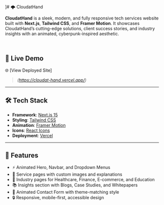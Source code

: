 ]# 🌩️ CloudatHand

**CloudatHand** is a sleek, modern, and fully responsive tech services website built with **Next.js**, **Tailwind CSS**, and **Framer Motion**. It showcases CloudatHand’s cutting-edge solutions, client success stories, and industry insights with an animated, cyberpunk-inspired aesthetic.

<br/>

## 🚀 Live Demo

🌐 [View Deployed Site]

> _(https://cloudat-hand.vercel.app/)_

---

## 🛠️ Tech Stack

- **Framework**: [Next.js 15](https://nextjs.org/)
- **Styling**: [Tailwind CSS](https://tailwindcss.com/)
- **Animation**: [Framer Motion](https://www.framer.com/motion/)
- **Icons**: [React Icons](https://react-icons.github.io/react-icons/)
- **Deployment**: [Vercel](https://vercel.com/)

---

## 📂 Features

- ⚡ Animated Hero, Navbar, and Dropdown Menus
- 💼 Service pages with custom images and explanations
- 🏢 Industry pages for Healthcare, Finance, E-commerce, and Education
- 📚 Insights section with Blogs, Case Studies, and Whitepapers
- 📩 Animated Contact Form with theme-matching style
- 🔒 Responsive, mobile-first, accessible design



